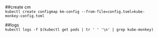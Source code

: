 ##create cm  
`kubectl create configmap km-config --from-file=config.toml=kube-monkey-config.toml`  

##logs  
`kubectl logs -f $(kubectl get pods | tr ' ' '\n' | grep kube-monkey)`
